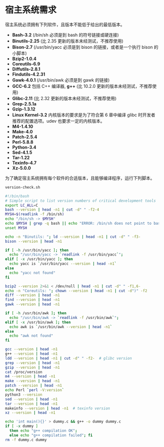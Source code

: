 # 宿主系统需求

宿主系统必须拥有下列软件，且版本不能低于给出的最低版本。      

- **Bash-3.2**                    (/bin/sh 必须是到 bash 的符号链接或硬连接)            
- **Binutils-2.25**             (比  2.35 更新的版本未经测试，不推荐使用)            
- **Bison-2.7**                   (/usr/bin/yacc 必须是到 bison 的链接，或者是一个执行 bison 的小脚本)            
- **Bzip2-1.0.4**            
- **Coreutils-6.9**            
- **Diffutils-2.8.1**            
- **Findutils-4.2.31**            
- **Gawk-4.0.1**               (/usr/bin/awk 必须是到 gawk 的链接)            
- **GCC-6.2**                     包括 C++   编译器, **g++** (比 10.2.0 更新的版本未经测试，不推荐使用)            
- **Glibc-2.11**                 (比 2.32  更新的版本未经测试，不推荐使用)            
- **Grep-2.5.1a**            
- **Gzip-1.3.12**            
- **Linux Kernel-3.2**    内核版本的要求是为了符合第 6 章中编译 glibc  时开发者推荐的配置选项。udev 也要求一定的内核版本。         
- **M4-1.4.10**            
- **Make-4.0**            
- **Patch-2.5.4**            
- **Perl-5.8.8**            
- **Python-3.4**            
- **Sed-4.1.5**            
- **Tar-1.22**            
- **Texinfo-4.7**            
- **Xz-5.0.0**            

为了确定宿主系统拥有每个软件的合适版本，且能够编译程序，运行下列脚本。      

```bash
version-check.sh

#!/bin/bash
# Simple script to list version numbers of critical development tools
export LC_ALL=C
bash --version | head -n1 | cut -d" " -f2-4
MYSH=$(readlink -f /bin/sh)
echo "/bin/sh -> $MYSH"
echo $MYSH | grep -q bash || echo "ERROR: /bin/sh does not point to bash"
unset MYSH

echo -n "Binutils: "; ld --version | head -n1 | cut -d" " -f3-
bison --version | head -n1

if [ -h /usr/bin/yacc ]; then
  echo "/usr/bin/yacc -> `readlink -f /usr/bin/yacc`";
elif [ -x /usr/bin/yacc ]; then
  echo yacc is `/usr/bin/yacc --version | head -n1`
else
  echo "yacc not found" 
fi

bzip2 --version 2>&1 < /dev/null | head -n1 | cut -d" " -f1,6-
echo -n "Coreutils: "; chown --version | head -n1 | cut -d")" -f2
diff --version | head -n1
find --version | head -n1
gawk --version | head -n1

if [ -h /usr/bin/awk ]; then
  echo "/usr/bin/awk -> `readlink -f /usr/bin/awk`";
elif [ -x /usr/bin/awk ]; then
  echo awk is `/usr/bin/awk --version | head -n1`
else 
  echo "awk not found" 
fi

gcc --version | head -n1
g++ --version | head -n1
ldd --version | head -n1 | cut -d" " -f2-  # glibc version
grep --version | head -n1
gzip --version | head -n1
cat /proc/version
m4 --version | head -n1
make --version | head -n1
patch --version | head -n1
echo Perl `perl -V:version`
python3 --version
sed --version | head -n1
tar --version | head -n1
makeinfo --version | head -n1  # texinfo version
xz --version | head -n1

echo 'int main(){}' > dummy.c && g++ -o dummy dummy.c
if [ -x dummy ]
  then echo "g++ compilation OK";
  else echo "g++ compilation failed"; fi
rm -f dummy.c dummy
```